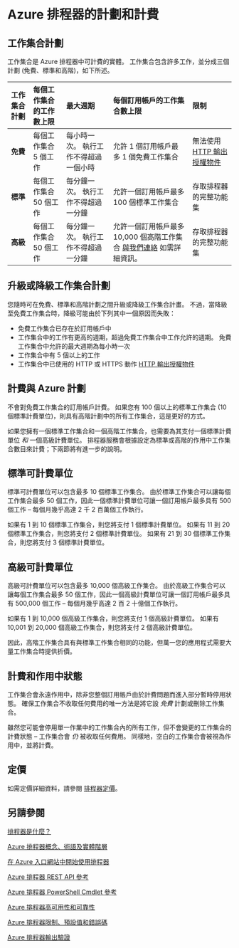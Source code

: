<properties 
 pageTitle="Azure 排程器的計劃和計費" 
 description="" 
 services="scheduler" 
 documentationCenter=".NET" 
 authors="krisragh" 
 manager="dwrede" 
 editor=""/>
<tags 
 ms.service="scheduler" 
 ms.workload="infrastructure-services" 
 ms.tgt_pltfrm="na" 
 ms.devlang="dotnet" 
 ms.topic="article" 
 ms.date="12/04/2015" 
 ms.author="krisragh"/>
 
# Azure 排程器的計劃和計費

## 工作集合計劃

工作集合是 Azure 排程器中可計費的實體。 工作集合包含許多工作，並分成三個計劃 (免費、標準和高階)，如下所述。

|**工作集合計劃**|**每個工作集合的工作數上限**|**最大週期**|**每個訂用帳戶的工作集合數上限**|**限制**|
|:---|:---|:---|:---|:---|
|**免費**|每個工作集合 5 個工作|每小時一次。 執行工作不得超過一個小時|允許 1 個訂用帳戶最多 1 個免費工作集合|無法使用 [HTTP 輸出授權物件](scheduler-outbound-authentication.md)
|**標準**|每個工作集合 50 個工作|每分鐘一次。 執行工作不得超過一分鐘|允許一個訂用帳戶最多 100 個標準工作集合|存取排程器的完整功能集|
|**高級**|每個工作集合 50 個工作|每分鐘一次。 執行工作不得超過一分鐘|允許一個訂用帳戶最多 10,000 個高階工作集合 <a href="mailto:wapteams@microsoft.com">與我們連絡</a> 如需詳細資訊。|存取排程器的完整功能集|

## 升級或降級工作集合計劃

您隨時可在免費、標準和高階計劃之間升級或降級工作集合計畫。 不過，當降級至免費工作集合時，降級可能由於下列其中一個原因而失敗：

- 免費工作集合已存在於訂用帳戶中
- 工作集合中的工作有更高的週期，超過免費工作集合中工作允許的週期。 免費工作集合中允許的最大週期為每小時一次
- 工作集合中有 5 個以上的工作
- 工作集合中已使用的 HTTP 或 HTTPS 動作 [HTTP 輸出授權物件](scheduler-outbound-authentication.md)

## 計費與 Azure 計劃

不會對免費工作集合的訂用帳戶計費。 如果您有 100 個以上的標準工作集合 (10 個標準計費單位)，則具有高階計劃中的所有工作集合，這是更好的方式。

如果您擁有一個標準工作集合和一個高階工作集合，也需要為其支付一個標準計費單位 _和_ 一個高級計費單位。 排程器服務會根據設定為標準或高階的作用中工作集合數目來計費；下兩節將有進一步的說明。

## 標準可計費單位

標準可計費單位可以包含最多 10 個標準工作集合。 由於標準工作集合可以讓每個工作集合最多 50 個工作，因此一個標準計費單位可讓一個訂用帳戶最多具有 500 個工作 – 每個月幾乎高達 2 千 2 百萬個工作執行。

如果有 1 到 10 個標準工作集合，則您將支付 1 個標準計費單位。 如果有 11 到 20 個標準工作集合，則您將支付 2 個標準計費單位。 如果有 21 到 30 個標準工作集合，則您將支付 3 個標準計費單位。

## 高級可計費單位

高級可計費單位可以包含最多 10,000 個高級工作集合。 由於高級工作集合可以讓每個工作集合最多 50 個工作，因此一個高級計費單位可讓一個訂用帳戶最多具有 500,000 個工作 – 每個月幾乎高達 2 百 2 十億個工作執行。

如果有 1 到 10,000 個高級工作集合，則您將支付 1 個高級計費單位。 如果有 10,001 到 20,000 個高級工作集合，則您將支付 2 個高級計費單位。

因此，高階工作集合具有與標準工作集合相同的功能，但萬一您的應用程式需要大量工作集合時提供折價。 

## 計費和作用中狀態

工作集合會永遠作用中，除非您整個訂用帳戶由於計費問題而進入部分暫時停用狀態。 確保工作集合不收取任何費用的唯一方法是將它設 _免費_ 計劃或刪除工作集合。

雖然您可能會停用單一作業中的工作集合內的所有工作，但不會變更的工作集合的計費狀態 – 工作集合會 _仍_ 被收取任何費用。 同樣地，空白的工作集合會被視為作用中，並將計費。 

## 定價

如需定價詳細資料，請參閱 [排程器定價](http://azure.microsoft.com/pricing/details/scheduler/)。

## 另請參閱
 

 [排程器是什麼？](scheduler-intro.md)
 
 [Azure 排程器概念、術語及實體階層](scheduler-concepts-terms.md)

 [在 Azure 入口網站中開始使用排程器](scheduler-get-started-portal.md)

 [Azure 排程器 REST API 參考](https://msdn.microsoft.com/library/dn528946)

 [Azure 排程器 PowerShell Cmdlet 參考](scheduler-powershell-reference.md)

 [Azure 排程器高可用性和可靠性](scheduler-high-availability-reliability.md)

 [Azure 排程器限制、預設值和錯誤碼](scheduler-limits-defaults-errors.md)

 [Azure 排程器輸出驗證](scheduler-outbound-authentication.md)
 
  

  

